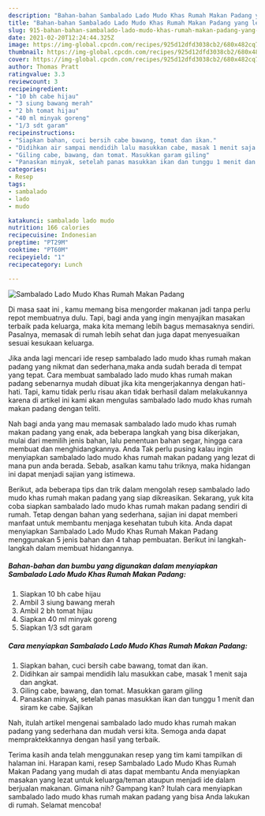 ```yaml
---
description: "Bahan-bahan Sambalado Lado Mudo Khas Rumah Makan Padang yang lezat dan Mudah Dibuat"
title: "Bahan-bahan Sambalado Lado Mudo Khas Rumah Makan Padang yang lezat dan Mudah Dibuat"
slug: 915-bahan-bahan-sambalado-lado-mudo-khas-rumah-makan-padang-yang-lezat-dan-mudah-dibuat
date: 2021-02-20T12:24:44.325Z
image: https://img-global.cpcdn.com/recipes/925d12dfd3038cb2/680x482cq70/sambalado-lado-mudo-khas-rumah-makan-padang-foto-resep-utama.jpg
thumbnail: https://img-global.cpcdn.com/recipes/925d12dfd3038cb2/680x482cq70/sambalado-lado-mudo-khas-rumah-makan-padang-foto-resep-utama.jpg
cover: https://img-global.cpcdn.com/recipes/925d12dfd3038cb2/680x482cq70/sambalado-lado-mudo-khas-rumah-makan-padang-foto-resep-utama.jpg
author: Thomas Pratt
ratingvalue: 3.3
reviewcount: 3
recipeingredient:
- "10 bh cabe hijau"
- "3 siung bawang merah"
- "2 bh tomat hijau"
- "40 ml minyak goreng"
- "1/3 sdt garam"
recipeinstructions:
- "Siapkan bahan, cuci bersih cabe bawang, tomat dan ikan."
- "Didihkan air sampai mendidih lalu masukkan cabe, masak 1 menit saja dan angkat."
- "Giling cabe, bawang, dan tomat. Masukkan garam giling"
- "Panaskan minyak, setelah panas masukkan ikan dan tunggu 1 menit dan siram ke cabe. Sajikan"
categories:
- Resep
tags:
- sambalado
- lado
- mudo

katakunci: sambalado lado mudo 
nutrition: 166 calories
recipecuisine: Indonesian
preptime: "PT29M"
cooktime: "PT60M"
recipeyield: "1"
recipecategory: Lunch

---
```



![Sambalado Lado Mudo Khas Rumah Makan Padang](https://img-global.cpcdn.com/recipes/925d12dfd3038cb2/680x482cq70/sambalado-lado-mudo-khas-rumah-makan-padang-foto-resep-utama.jpg)

Di masa  saat ini , kamu memang bisa mengorder makanan jadi tanpa perlu repot membuatnya dulu. Tapi, bagi anda yang ingin menyajikan masakan terbaik pada keluarga, maka kita memang lebih bagus memasaknya sendiri. Pasalnya, memasak di rumah lebih sehat dan juga dapat menyesuaikan sesuai kesukaan keluarga.

Jika anda lagi mencari ide resep sambalado lado mudo khas rumah makan padang yang nikmat dan sederhana,maka anda sudah berada di tempat yang tepat. Cara membuat sambalado lado mudo khas rumah makan padang  sebenarnya mudah dibuat jika kita mengerjakannya dengan hati-hati. Tapi, kamu tidak perlu risau akan tidak berhasil dalam melakukannya 
karena di artikel ini kami akan mengulas sambalado lado mudo khas rumah makan padang dengan teliti.  



Nah bagi anda yang mau memasak sambalado lado mudo khas rumah makan padang yang enak, ada beberapa langkah yang bisa dikerjakan, mulai dari memilih jenis bahan, lalu penentuan bahan segar, hingga cara membuat dan menghidangkannya. Anda Tak perlu pusing kalau ingin menyiapkan sambalado lado mudo khas rumah makan padang yang lezat di mana pun anda berada. Sebab, asalkan kamu  tahu triknya, maka hidangan ini dapat menjadi sajian yang istimewa.

Berikut, ada beberapa tips dan trik dalam mengolah resep sambalado lado mudo khas rumah makan padang yang siap dikreasikan. Sekarang, yuk kita coba siapkan sambalado lado mudo khas rumah makan padang sendiri di rumah. Tetap dengan bahan yang sederhana, sajian ini dapat memberi manfaat untuk membantu menjaga kesehatan tubuh kita. Anda dapat menyiapkan Sambalado Lado Mudo Khas Rumah Makan Padang menggunakan 5 jenis bahan dan 4 tahap pembuatan. Berikut ini langkah-langkah dalam membuat hidangannya.

<!--inarticleads1-->

##### Bahan-bahan dan bumbu yang digunakan dalam menyiapkan Sambalado Lado Mudo Khas Rumah Makan Padang:

1. Siapkan 10 bh cabe hijau
1. Ambil 3 siung bawang merah
1. Ambil 2 bh tomat hijau
1. Siapkan 40 ml minyak goreng
1. Siapkan 1/3 sdt garam




<!--inarticleads2-->

##### Cara menyiapkan Sambalado Lado Mudo Khas Rumah Makan Padang:

1. Siapkan bahan, cuci bersih cabe bawang, tomat dan ikan.
1. Didihkan air sampai mendidih lalu masukkan cabe, masak 1 menit saja dan angkat.
1. Giling cabe, bawang, dan tomat. Masukkan garam giling
1. Panaskan minyak, setelah panas masukkan ikan dan tunggu 1 menit dan siram ke cabe. Sajikan




Nah, itulah artikel mengenai  sambalado lado mudo khas rumah makan padang  yang sederhana dan mudah versi kita. Semoga anda dapat mempraktekkannya dengan hasil yang terbaik. 

Terima kasih anda telah menggunakan resep yang tim kami tampilkan di halaman ini. Harapan kami, resep  Sambalado Lado Mudo Khas Rumah Makan Padang yang mudah di atas dapat membantu Anda menyiapkan masakan yang lezat untuk keluarga/teman ataupun menjadi ide dalam berjualan makanan. Gimana nih? Gampang kan? Itulah cara menyiapkan sambalado lado mudo khas rumah makan padang yang bisa Anda lakukan di rumah. Selamat mencoba!

